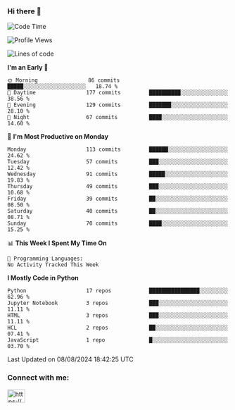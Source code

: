 ### Hi there 👋

<!--START_SECTION:waka-->
![Code Time](http://img.shields.io/badge/Code%20Time-132%20hrs%2011%20mins-blue)

![Profile Views](http://img.shields.io/badge/Profile%20Views-0-blue)

![Lines of code](https://img.shields.io/badge/From%20Hello%20World%20I%27ve%20Written-1.7%20million%20lines%20of%20code-blue)

**I'm an Early 🐤** 

```text
🌞 Morning                86 commits          █████░░░░░░░░░░░░░░░░░░░░   18.74 % 
🌆 Daytime                177 commits         ██████████░░░░░░░░░░░░░░░   38.56 % 
🌃 Evening                129 commits         ███████░░░░░░░░░░░░░░░░░░   28.10 % 
🌙 Night                  67 commits          ████░░░░░░░░░░░░░░░░░░░░░   14.60 % 
```
📅 **I'm Most Productive on Monday** 

```text
Monday                   113 commits         ██████░░░░░░░░░░░░░░░░░░░   24.62 % 
Tuesday                  57 commits          ███░░░░░░░░░░░░░░░░░░░░░░   12.42 % 
Wednesday                91 commits          █████░░░░░░░░░░░░░░░░░░░░   19.83 % 
Thursday                 49 commits          ███░░░░░░░░░░░░░░░░░░░░░░   10.68 % 
Friday                   39 commits          ██░░░░░░░░░░░░░░░░░░░░░░░   08.50 % 
Saturday                 40 commits          ██░░░░░░░░░░░░░░░░░░░░░░░   08.71 % 
Sunday                   70 commits          ████░░░░░░░░░░░░░░░░░░░░░   15.25 % 
```


📊 **This Week I Spent My Time On** 

```text
💬 Programming Languages: 
No Activity Tracked This Week
```

**I Mostly Code in Python** 

```text
Python                   17 repos            ████████████████░░░░░░░░░   62.96 % 
Jupyter Notebook         3 repos             ███░░░░░░░░░░░░░░░░░░░░░░   11.11 % 
HTML                     3 repos             ███░░░░░░░░░░░░░░░░░░░░░░   11.11 % 
HCL                      2 repos             ██░░░░░░░░░░░░░░░░░░░░░░░   07.41 % 
JavaScript               1 repo              █░░░░░░░░░░░░░░░░░░░░░░░░   03.70 % 
```




 Last Updated on 08/08/2024 18:42:25 UTC
<!--END_SECTION:waka-->

<h3 align="left">Connect with me:</h3>
<p align="left">
<a href="https://linkedin.com/in/https://www.linkedin.com/in/ruigomebioinf/" target="blank"><img align="center" src="https://raw.githubusercontent.com/rahuldkjain/github-profile-readme-generator/master/src/images/icons/Social/linked-in-alt.svg" alt="https://www.linkedin.com/in/ruigomebioinf/" height="30" width="40" /></a>
</p>


<!--
**ruigomesbioinf/ruigomesbioinf** is a ✨ _special_ ✨ repository because its `README.md` (this file) appears on your GitHub profile.
-->
